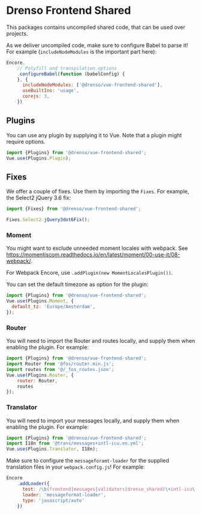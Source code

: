 # Drenso Frontend Shared

This packages contains uncompiled shared code, that can be used over projects.

As we deliver uncompiled code, make sure to configure Babel to parse it!
For example (`includeNodeModules` is the important part here):

```.js
Encore.
    // Polyfill and transpilation options
    .configureBabel(function (babelConfig) {
    }, {
      includeNodeModules: ['@drenso/vue-frontend-shared'],
      useBuiltIns: 'usage',
      corejs: 3,
    })
```

## Plugins

You can use any plugin by supplying it to Vue. Note that a plugin might require options.

```js
import {Plugins} from '@drenso/vue-frontend-shared';
Vue.use(Plugins.Plugin);
```

## Fixes

We offer a couple of fixes. Use them by importing the `Fixes`. For example, the Select2 jQuery 3.6 fix:
```js
import {Fixes} from '@drenso/vue-frontend-shared';

Fixes.Select2.jQuery3dot6Fix();
```

### Moment

You might want to exclude unneeded moment locales with webpack.
See https://momentjscom.readthedocs.io/en/latest/moment/00-use-it/08-webpack/.

For Webpack Encore, use `.addPlugin(new MomentLocalesPlugin())`.

You can set the default timezone as option for the plugin:

```js
import {Plugins} from '@drenso/vue-frontend-shared';
Vue.use(Plugins.Moment, {
  default_tz: 'Europe/Amsterdam',
});
```

### Router

You will need to import the Router and routes locally, and supply them when enabling the plugin.
For example:

```js
import {Plugins} from '@drenso/vue-frontend-shared';
import Router from '@fos/router.min.js';
import routes from '@/_fos_routes.json';
Vue.use(Plugins.Router, {
    router: Router,
    routes
});
```

### Translator

You will need to import your messages locally, and supply them when enabling the plugin.
For example:

```js
import {Plugins} from '@drenso/vue-frontend-shared';
import I18n from '@trans/messages+intl-icu.en.yml';
Vue.use(Plugins.Translator, I18n);
```

Make sure to configure the `messageforamt-loader` for the supplied translation files in your `webpack.config.js`!
For example:

```js
Encore
    .addLoader({
      test: /\b(frontend|messages|validators|drenso_shared)\+intl-icu\.(.+)\.yml$/,
      loader: 'messageformat-loader',
      type: 'javascript/auto'
    })
```
